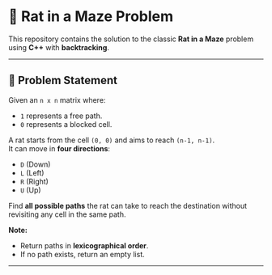 # 🐀 Rat in a Maze Problem

This repository contains the solution to the classic **Rat in a Maze** problem using **C++** with **backtracking**.

---

## 📝 Problem Statement

Given an `n x n` matrix where:
- `1` represents a free path.
- `0` represents a blocked cell.

A rat starts from the cell `(0, 0)` and aims to reach `(n-1, n-1)`.  
It can move in **four directions**:
- `D` (Down)
- `L` (Left)
- `R` (Right)
- `U` (Up)

Find **all possible paths** the rat can take to reach the destination without revisiting any cell in the same path.

**Note:**  
- Return paths in **lexicographical order**.
- If no path exists, return an empty list.

---
